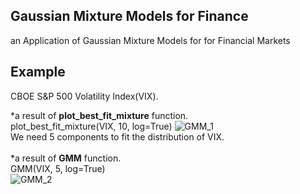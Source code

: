 ## Gaussian Mixture Models for Finance
an Application of Gaussian Mixture Models for for Financial Markets


## Example

CBOE S&P 500 Volatility Index(VIX).

*a result of **plot_best_fit_mixture** function.<br>
plot_best_fit_mixture(VIX, 10, log=True)
![GMM_1](https://user-images.githubusercontent.com/64954067/86532582-27671f00-bf06-11ea-8b94-192bea491350.png)
<br>
We need 5 components to fit the distribution of VIX.
<br><br>
*a result of **GMM** function.<br>
GMM(VIX, 5, log=True)<br>
![GMM_2](https://user-images.githubusercontent.com/64954067/86532594-3ea60c80-bf06-11ea-994e-25cef602b8a1.png)

